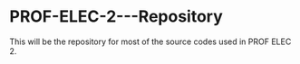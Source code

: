 # PROF-ELEC-2---Repository
 This will be the repository for most of the source codes used in PROF ELEC 2.
